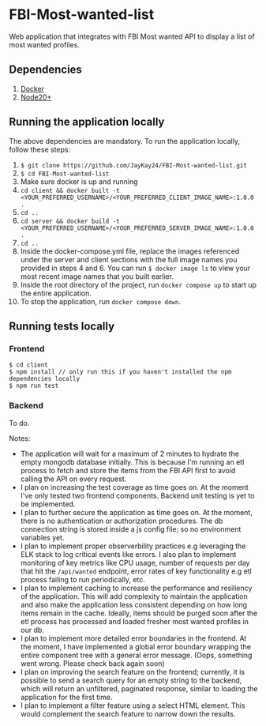 # FBI-Most-wanted-list
Web application that integrates with FBI Most wanted API to display a list of most wanted profiles.

## Dependencies
1. [Docker](https://www.docker.com/)
2. [Node20+](Node22)

## Running the application locally
The above dependencies are mandatory. To run the application locally, follow these steps:

1. `$ git clone https://github.com/JayKay24/FBI-Most-wanted-list.git`
2. `$ cd FBI-Most-wanted-list`
3. Make sure docker is up and running
4. `cd client && docker built -t <YOUR_PREFERRED_USERNAME>/<YOUR_PREFERRED_CLIENT_IMAGE_NAME>:1.0.0 .`
5. `cd ..`
6. `cd server && docker build -t <YOUR_PREFERRED_USERNAME>/<YOUR_PREFERRED_SERVER_IMAGE_NAME>:1.0.0 .`
7. `cd ..`
8. Inside the docker-compose.yml file, replace the images referenced under the server and client sections with the full image names you provided in steps 4 and 6. You can run `$ docker image ls` to view your most recent image names that you built earlier.
9. Inside the root directory of the project, run `docker compose up` to start up the entire application.
10. To stop the application, run `docker compose down`.

## Running tests locally

### Frontend
```
$ cd client
$ npm install // only run this if you haven't installed the npm  dependencies locally
$ npm run test
```

### Backend
To do.

Notes:

* The application will wait for a maximum of 2 minutes to hydrate the empty mongodb database initially. This is because I'm running an etl process to fetch and store the items from the FBI API first to avoid calling the API on every request.
* I plan on increasing the test coverage as time goes on. At the moment I've only tested two frontend components. Backend unit testing is yet to be implemented.
* I plan to further secure the application as time goes on. At the moment, there is no authentication or authorization procedures. The db connection string is stored inside a js config file; so no environment variables yet.
* I plan to implement proper observerbility practices e.g leveraging the ELK stack to log critical events like errors. I also plan to implement monitoring of key metrics like CPU usage, number of requests per day that hit the `/api/wanted` endpoint, error rates of key functionality e.g etl process failing to run periodically, etc.
* I plan to implement caching to increase the performance and resiliency of the application. This will add complexity to maintain the application and also make the application less consistent depending on how long items remain in the cache. Ideally, items should be purged soon after the etl process has processed and loaded fresher most wanted profiles in our db.
* I plan to implement more detailed error boundaries in the frontend. At the moment, I have implemented a global error boundary wrapping the entire component tree with a general error message. (Oops, something went wrong. Please check back again soon)
* I plan on improving the search feature on the frontend; currently, it is possible to send a search query for an empty string to the backend, which will return an unfiltered, paginated response, similar to loading the application for the first time.
* I plan to implement a filter feature using a select HTML element. This would complement the search feature to narrow down the results.
